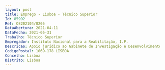 ```yaml
--- 
layout: post
title: Emprego - Lisboa - Técnico Superior
Id: 85992
Ref: OE202104/0205
DataAbertura: 2021-04-11
DataFecho: 2021-05-31
Trabalho: Técnico Superior
Empregador: Instituto Nacional para a Reabilitação, I.P.
Descricao: Apoio jurídico ao Gabinete de Investigação e Desenvolvimento.
CodigoPostal: 1069-178 LISBOA
Concelho: Lisboa
Distrito: Lisboa
--- 
```

